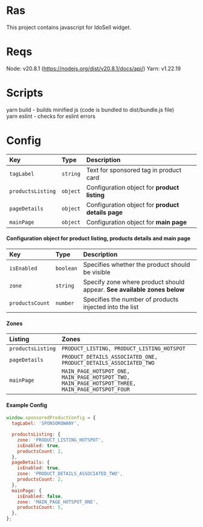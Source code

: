 # Ras

This project contains javascript for IdoSell widget.

# Reqs

Node: v20.8.1 (https://nodejs.org/dist/v20.8.1/docs/api/)
Yarn: v1.22.19

# Scripts

yarn build - builds minified js (code is bundled to dist/bundle.js file) <br/>
yarn eslint - checks for eslint errors

# Config

| Key | Type     | Description                |
| :-------- | :------- | :------------------------- |
| `tagLabel` | `string` | Text for sponsored tag in product card |
| `productsListing` | `object` | Configuration object for **product listing** |
| `pageDetails` | `object` | Configuration object for **product details page**|
| `mainPage` | `object` | Configuration object for **main page** |

#### Configuration object for product listing, products details and main page

| Key | Type     | Description                |
| :-------- | :------- | :------------------------- |
| `isEnabled` | `boolean` | Specifies whether the product should be visible |
| `zone` | `string` | Specify zone where product should appear. **See available zones below** |
| `productsCount` | `number` | Specifies the number of products injected into the list |

#### Zones

| Listing | Zones |
| :-------- | :------- | 
| `productsListing` | `PRODUCT_LISTING, PRODUCT_LISTING_HOTSPOT` | 
| `pageDetails` | `PRODUCT_DETAILS_ASSOCIATED_ONE, PRODUCT_DETAILS_ASSOCIATED_TWO` | 
| `mainPage` | `MAIN_PAGE_HOTSPOT_ONE, MAIN_PAGE_HOTSPOT_TWO,  MAIN_PAGE_HOTSPOT_THREE, MAIN_PAGE_HOTSPOT_FOUR` | 


#### Example Config

```js
window.sponsoredProductConfig = {
  tagLabel: 'SPONSOROWANY',

  productsListing: {
    zone: 'PRODUCT_LISTING_HOTSPOT',
    isEnabled: true,
    productsCount: 2,
  },
  pageDetails: {
    isEnabled: true,
    zone: 'PRODUCT_DETAILS_ASSOCIATED_TWO',
    productsCount: 2,
  },
  mainPage: {
    isEnabled: false,
    zone: 'MAIN_PAGE_HOTSPOT_ONE',
    productsCount: 5,
  },
};
```
